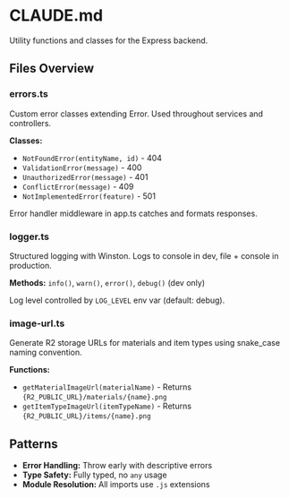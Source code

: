# CLAUDE.md

Utility functions and classes for the Express backend.

## Files Overview

### errors.ts
Custom error classes extending Error. Used throughout services and controllers.

**Classes:**
- `NotFoundError(entityName, id)` - 404
- `ValidationError(message)` - 400
- `UnauthorizedError(message)` - 401
- `ConflictError(message)` - 409
- `NotImplementedError(feature)` - 501

Error handler middleware in app.ts catches and formats responses.

### logger.ts
Structured logging with Winston. Logs to console in dev, file + console in production.

**Methods:** `info()`, `warn()`, `error()`, `debug()` (dev only)

Log level controlled by `LOG_LEVEL` env var (default: debug).

### image-url.ts
Generate R2 storage URLs for materials and item types using snake_case naming convention.

**Functions:**
- `getMaterialImageUrl(materialName)` - Returns `{R2_PUBLIC_URL}/materials/{name}.png`
- `getItemTypeImageUrl(itemTypeName)` - Returns `{R2_PUBLIC_URL}/items/{name}.png`

## Patterns

- **Error Handling:** Throw early with descriptive errors
- **Type Safety:** Fully typed, no `any` usage
- **Module Resolution:** All imports use `.js` extensions
